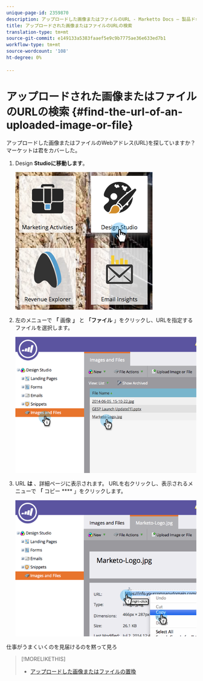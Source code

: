 ```yaml
---
unique-page-id: 2359870
description: アップロードした画像またはファイルのURL - Marketto Docs — 製品ドキュメント
title: アップロードされた画像またはファイルのURLの検索
translation-type: tm+mt
source-git-commit: e149133a5383faaef5e9c9b7775ae36e633ed7b1
workflow-type: tm+mt
source-wordcount: '108'
ht-degree: 0%

---
```



# アップロードされた画像またはファイルのURLの検索 {#find-the-url-of-an-uploaded-image-or-file}

アップロードした画像またはファイルのWebアドレス(URL)を探していますか？ マーケットは君をカバーした。

1. Design **Studioに移動します**。

   ![](assets/designstudio-4.png)

1. 左のメニューで **「** 画像 **」** と **「ファイル** 」をクリックし、URLを指定するファイルを選択します。

   ![](assets/image2014-9-25-14-3a47-3a53.png)

1. URL **は** 、詳細ページに表示されます。 URLを右クリックし、表示されるメニューで **「** コピー **** 」をクリックします。

   ![](assets/image2014-9-25-14-3a48-3a16.png)

仕事がうまくいくのを見届けるのを黙って見ろ

>[!MORELIKETHIS]
>
>* [アップロードした画像またはファイルの置換](replace-an-uploaded-image-or-file.md)

>



